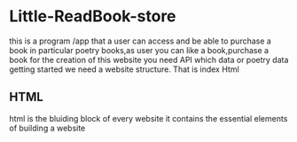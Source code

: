 # Little-ReadBook-store
this is a program /app that a user can access and be able to purchase a book
in particular poetry books,as user you can like a book,purchase a book
for the creation of this website you need API which data or poetry data
getting started we need a website structure.
That is index Html

## HTML
html is the bluiding block of every website
it contains the essential elements of building a website

